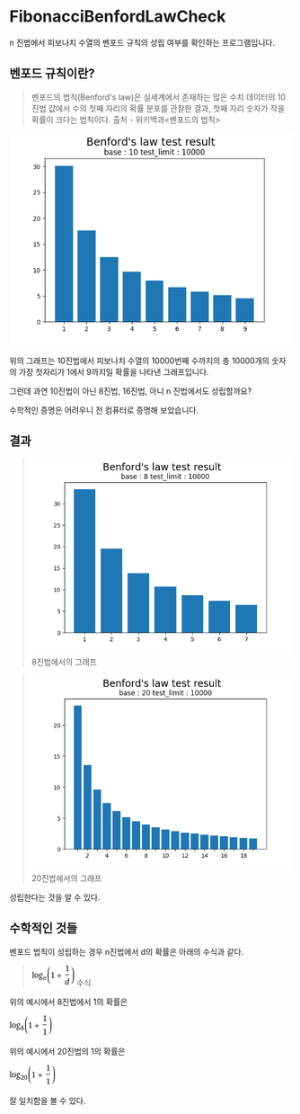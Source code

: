 # FibonacciBenfordLawCheck

n 진법에서 피보나치 수열의 벤포드 규칙의 성립 여부를 확인하는 프로그램입니다.

## 벤포드 규칙이란?

> 벤포드의 법칙(Benford's law)은 실세계에서 존재하는 많은 수치 데이터의 10진법 값에서 수의 첫째 자리의 확률 분포를 관찰한 결과, 첫째 자리 숫자가 작을 확률이 크다는 법칙이다.
> 출처 - 위키백과<벤포드의 법칙>

![벤포드의 규칙을 보여주는 사진](https://github.com/Seol7523/FibonacciBenfordLawCheck/blob/master/results/result(Base10_10000).png)

위의 그래프는 10진법에서 피보나치 수열의 10000번째 수까지의 총 10000개의 숫자의 가장 첫자리가 1에서 9까지일 확률을 나타낸 그래프입니다.

그런데 과연 10진법이 아닌 8진법, 16진법, 아니 n 진법에서도 성립할까요?

수학적인 증명은 어려우니 전 컴퓨터로 증명해 보았습니다.

## 결과

>![8진법](https://github.com/Seol7523/FibonacciBenfordLawCheck/blob/master/results/result(Base8_10000).png)
> 8진법에서의 그래프

> ![20진법](https://github.com/Seol7523/FibonacciBenfordLawCheck/blob/master/results/result(Base20_10000).png)
> 20진법에서의 그래프

성립한다는 것을 알 수 있다.

## 수학적인 것들

벤포드 법칙이 성립하는 경우 n진법에서 d의 확률은 아래의 수식과 같다.

> ![수식](https://github.com/Seol7523/FibonacciBenfordLawCheck/blob/master/results/answer.gif)
> 수식

위의 예시에서 8진법에서 1의 확률은 

![수식에 대입하면](https://github.com/Seol7523/FibonacciBenfordLawCheck/blob/master/results/base8.gif)

위의 예시에서 20진법의 1의 확률은

![수식에 대입하면](https://github.com/Seol7523/FibonacciBenfordLawCheck/blob/master/results/base20.gif)

잘 일치함을 볼 수 있다.